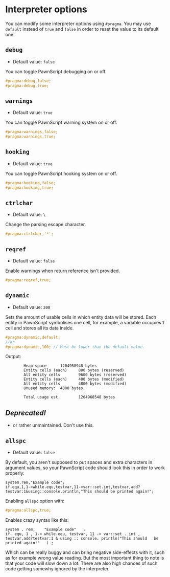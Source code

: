 # Interpreter options
You can modify some interpreter options using `#pragma`. You may use `default` instead of `true` and `false` in order to reset the value to its default one.

## `debug`
- Default value: `false`

You can toggle PawnScript debugging on or off.

```cpp
#pragma:debug,false;
#pragma:debug,true;
```

## `warnings`
- Default value: `true`

You can toggle PawnScript warning system on or off.

```cpp
#pragma:warnings,false;
#pragma:warnings,true;
```

## `hooking`
- Default value: `true`

You can toggle PawnScript hooking system on or off.

```cpp
#pragma:hooking,false;
#pragma:hooking,true;
```

## `ctrlchar`
- Default value: `\`

Change the parsing escape character.

```cpp
#pragma:ctrlchar,'*';
```

## `reqref`
- Default value: `false`

Enable warnings when return reference isn't provided.

```cpp
#pragma:reqref,true;
```

## `dynamic`
- Default value: `200`

Sets the amount of usable cells in which entity data will be stored. Each entity in PawnScript symbolises one cell, for example, a variable occupies 1 cell and stores all its data inside.

```cpp
#pragma:dynamic,default;
//or
#pragma:dynamic,100; // Must be lower than the default value.
```

Output:

```
		Heap space		1204958948 bytes
		Entity cells (each)		800 bytes (reserved)
		All entity cells		9600 bytes (reserved)
		Entity cells (each)		400 bytes (modified)
		All entity cells		4800 bytes (modified)
		Unused memory:	4800 bytes

		Total usage est.		1204968548 bytes
```





## ***Deprecated!***
- or rather unmaintained. Don't use this.

## `allspc`
- Default value: `false`

By default, you aren't supposed to put spaces and extra characters in argument values, so your PawnScript code should look this in order to work properly:

```pawn
system.rem,"Example code";
if.equ,1,1->while.equ,testvar,11->var::set.int,testvar,add?testvar:1&using::console.println,"This should be printed again!";
```

Enabling `allspc` option with:

```cpp
#pragma:allspc,true;
```

Enables crazy syntax like this:

```pawn
system . rem,    "Example code"   ;
if. equ, 1 , 1-> while.equ, testvar, 11 -> var::set . int , testvar,add?testvar:1 & using :: console. println("This should   be printed again!"   ) ;
```

Which can be really buggy and can bring negative side-effects with it, such as for example wrong value reading. But the most important thing to note is that your code will slow down a lot. There are also high chances of such code getting somewhy ignored by the interpreter.